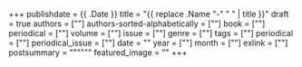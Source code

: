 +++
publishdate = {{ .Date }}
title = "{{ replace .Name "-" " " | title }}"
draft = true
authors = [""]
authors-sorted-alphabetically = [""]
book = [""]
periodical = [""]
volume = [""]
issue = [""]
genre = [""]
tags = [""]
periodical = [""]
periodical_issue = [""]
date = ""
year = [""]
month = [""]
exlink = [""]
postsummary = """"""
featured_image = ""
+++
